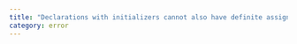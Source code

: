 ```yaml
---
title: "Declarations with initializers cannot also have definite assignment assertions."
category: error
---
```

